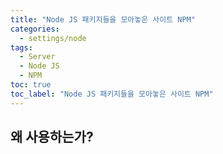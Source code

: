 ```yaml
---
title: "Node JS 패키지들을 모아놓은 사이트 NPM"
categories:
  - settings/node
tags:
  - Server
  - Node JS
  - NPM
toc: true
toc_label: "Node JS 패키지들을 모아놓은 사이트 NPM"
---
```


## 왜 사용하는가?
